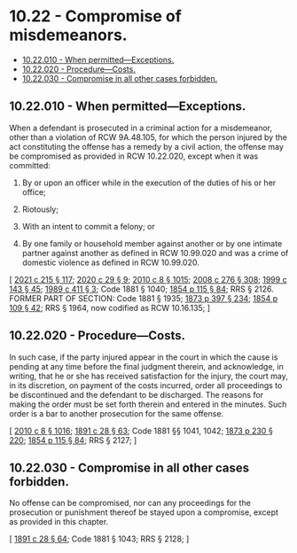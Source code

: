 # 10.22 - Compromise of misdemeanors.
* [10.22.010 - When permitted—Exceptions.](#1022010---when-permittedexceptions)
* [10.22.020 - Procedure—Costs.](#1022020---procedurecosts)
* [10.22.030 - Compromise in all other cases forbidden.](#1022030---compromise-in-all-other-cases-forbidden)
## 10.22.010 - When permitted—Exceptions.
When a defendant is prosecuted in a criminal action for a misdemeanor, other than a violation of RCW 9A.48.105, for which the person injured by the act constituting the offense has a remedy by a civil action, the offense may be compromised as provided in RCW 10.22.020, except when it was committed:

1. By or upon an officer while in the execution of the duties of his or her office;

2. Riotously;

3. With an intent to commit a felony; or

4. By one family or household member against another or by one intimate partner against another as defined in RCW 10.99.020 and was a crime of domestic violence as defined in RCW 10.99.020.

\[ [2021 c 215 § 117](https://lawfilesext.leg.wa.gov/biennium/2021-22/Pdf/Bills/Session%20Laws/House/1320-S2.SL.pdf?cite=2021%20c%20215%20§%20117); [2020 c 29 § 9](https://lawfilesext.leg.wa.gov/biennium/2019-20/Pdf/Bills/Session%20Laws/House/2473-S.SL.pdf?cite=2020%20c%2029%20§%209); [2010 c 8 § 1015](https://lawfilesext.leg.wa.gov/biennium/2009-10/Pdf/Bills/Session%20Laws/Senate/6239-S.SL.pdf?cite=2010%20c%208%20§%201015); [2008 c 276 § 308](https://lawfilesext.leg.wa.gov/biennium/2007-08/Pdf/Bills/Session%20Laws/House/2712-S2.SL.pdf?cite=2008%20c%20276%20§%20308); [1999 c 143 § 45](https://lawfilesext.leg.wa.gov/biennium/1999-00/Pdf/Bills/Session%20Laws/House/1142.SL.pdf?cite=1999%20c%20143%20§%2045); [1989 c 411 § 3](https://leg.wa.gov/CodeReviser/documents/sessionlaw/1989c411.pdf?cite=1989%20c%20411%20§%203); Code 1881 § 1040; [1854 p 115 § 84](https://leg.wa.gov/CodeReviser/Pages/session_laws.aspx?cite=1854%20p%20115%20§%2084); RRS § 2126. FORMER PART OF SECTION: Code 1881 § 1935; [1873 p 397 § 234](https://leg.wa.gov/CodeReviser/Pages/session_laws.aspx?cite=1873%20p%20397%20§%20234); [1854 p 109 § 42](https://leg.wa.gov/CodeReviser/Pages/session_laws.aspx?cite=1854%20p%20109%20§%2042); RRS § 1964, now codified as RCW  10.16.135; \]

## 10.22.020 - Procedure—Costs.
In such case, if the party injured appear in the court in which the cause is pending at any time before the final judgment therein, and acknowledge, in writing, that he or she has received satisfaction for the injury, the court may, in its discretion, on payment of the costs incurred, order all proceedings to be discontinued and the defendant to be discharged. The reasons for making the order must be set forth therein and entered in the minutes. Such order is a bar to another prosecution for the same offense.

\[ [2010 c 8 § 1016](https://lawfilesext.leg.wa.gov/biennium/2009-10/Pdf/Bills/Session%20Laws/Senate/6239-S.SL.pdf?cite=2010%20c%208%20§%201016); [1891 c 28 § 63](https://leg.wa.gov/CodeReviser/documents/sessionlaw/1891c28.pdf?cite=1891%20c%2028%20§%2063); Code 1881 §§ 1041, 1042; [1873 p 230 § 220](https://leg.wa.gov/CodeReviser/Pages/session_laws.aspx?cite=1873%20p%20230%20§%20220); [1854 p 115 § 84](https://leg.wa.gov/CodeReviser/Pages/session_laws.aspx?cite=1854%20p%20115%20§%2084); RRS § 2127; \]

## 10.22.030 - Compromise in all other cases forbidden.
No offense can be compromised, nor can any proceedings for the prosecution or punishment thereof be stayed upon a compromise, except as provided in this chapter.

\[ [1891 c 28 § 64](https://leg.wa.gov/CodeReviser/documents/sessionlaw/1891c28.pdf?cite=1891%20c%2028%20§%2064); Code 1881 § 1043; RRS § 2128; \]


